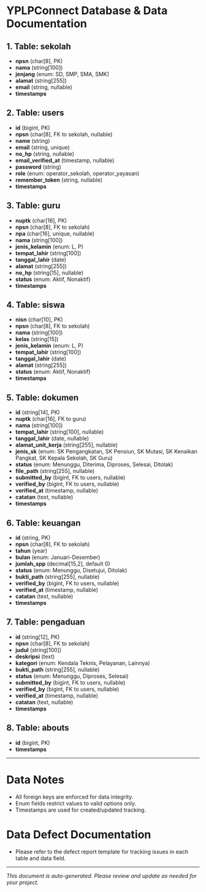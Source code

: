 # YPLPConnect Database & Data Documentation

## 1. Table: sekolah
- **npsn** (char[8], PK)
- **nama** (string[100])
- **jenjang** (enum: SD, SMP, SMA, SMK)
- **alamat** (string[255])
- **email** (string, nullable)
- **timestamps**

## 2. Table: users
- **id** (bigint, PK)
- **npsn** (char[8], FK to sekolah, nullable)
- **name** (string)
- **email** (string, unique)
- **no_hp** (string, nullable)
- **email_verified_at** (timestamp, nullable)
- **password** (string)
- **role** (enum: operator_sekolah, operator_yayasan)
- **remember_token** (string, nullable)
- **timestamps**

## 3. Table: guru
- **nuptk** (char[16], PK)
- **npsn** (char[8], FK to sekolah)
- **npa** (char[16], unique, nullable)
- **nama** (string[100])
- **jenis_kelamin** (enum: L, P)
- **tempat_lahir** (string[100])
- **tanggal_lahir** (date)
- **alamat** (string[255])
- **no_hp** (string[15], nullable)
- **status** (enum: Aktif, Nonaktif)
- **timestamps**

## 4. Table: siswa
- **nisn** (char[10], PK)
- **npsn** (char[8], FK to sekolah)
- **nama** (string[100])
- **kelas** (string[15])
- **jenis_kelamin** (enum: L, P)
- **tempat_lahir** (string[100])
- **tanggal_lahir** (date)
- **alamat** (string[255])
- **status** (enum: Aktif, Nonaktif)
- **timestamps**

## 5. Table: dokumen
- **id** (string[14], PK)
- **nuptk** (char[16], FK to guru)
- **nama** (string[100])
- **tempat_lahir** (string[100], nullable)
- **tanggal_lahir** (date, nullable)
- **alamat_unit_kerja** (string[255], nullable)
- **jenis_sk** (enum: SK Pengangkatan, SK Pensiun, SK Mutasi, SK Kenaikan Pangkat, SK Kepala Sekolah, SK Guru)
- **status** (enum: Menunggu, Diterima, Diproses, Selesai, Ditolak)
- **file_path** (string[255], nullable)
- **submitted_by** (bigint, FK to users, nullable)
- **verified_by** (bigint, FK to users, nullable)
- **verified_at** (timestamp, nullable)
- **catatan** (text, nullable)
- **timestamps**

## 6. Table: keuangan
- **id** (string, PK)
- **npsn** (char[8], FK to sekolah)
- **tahun** (year)
- **bulan** (enum: Januari-Desember)
- **jumlah_spp** (decimal[15,2], default 0)
- **status** (enum: Menunggu, Disetujui, Ditolak)
- **bukti_path** (string[255], nullable)
- **verified_by** (bigint, FK to users, nullable)
- **verified_at** (timestamp, nullable)
- **catatan** (text, nullable)
- **timestamps**

## 7. Table: pengaduan
- **id** (string[12], PK)
- **npsn** (char[8], FK to sekolah)
- **judul** (string[100])
- **deskripsi** (text)
- **kategori** (enum: Kendala Teknis, Pelayanan, Lainnya)
- **bukti_path** (string[255], nullable)
- **status** (enum: Menunggu, Diproses, Selesai)
- **submitted_by** (bigint, FK to users, nullable)
- **verified_by** (bigint, FK to users, nullable)
- **verified_at** (timestamp, nullable)
- **catatan** (text, nullable)
- **timestamps**

## 8. Table: abouts
- **id** (bigint, PK)
- **timestamps**

---

# Data Notes
- All foreign keys are enforced for data integrity.
- Enum fields restrict values to valid options only.
- Timestamps are used for created/updated tracking.

# Data Defect Documentation
- Please refer to the defect report template for tracking issues in each table and data field.

---

*This document is auto-generated. Please review and update as needed for your project.*
